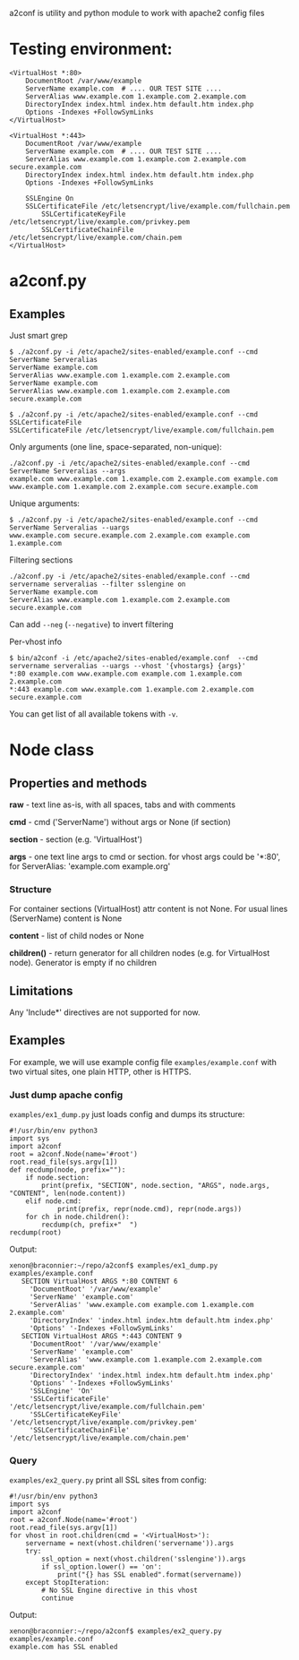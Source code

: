 a2conf is utility and python module to work with apache2 config files

# Testing environment:
~~~
<VirtualHost *:80>
	DocumentRoot /var/www/example
	ServerName example.com  # .... OUR TEST SITE ....
	ServerAlias www.example.com 1.example.com 2.example.com
	DirectoryIndex index.html index.htm default.htm index.php
	Options -Indexes +FollowSymLinks
</VirtualHost>

<VirtualHost *:443>
	DocumentRoot /var/www/example
	ServerName example.com  # .... OUR TEST SITE ....
	ServerAlias www.example.com 1.example.com 2.example.com secure.example.com
	DirectoryIndex index.html index.htm default.htm index.php
	Options -Indexes +FollowSymLinks

	SSLEngine On
	SSLCertificateFile /etc/letsencrypt/live/example.com/fullchain.pem
    	SSLCertificateKeyFile /etc/letsencrypt/live/example.com/privkey.pem
    	SSLCertificateChainFile /etc/letsencrypt/live/example.com/chain.pem
</VirtualHost>
~~~

# a2conf.py 
## Examples
Just smart grep
~~~
$ ./a2conf.py -i /etc/apache2/sites-enabled/example.conf --cmd ServerName Serveralias
ServerName example.com
ServerAlias www.example.com 1.example.com 2.example.com
ServerName example.com
ServerAlias www.example.com 1.example.com 2.example.com secure.example.com

$ ./a2conf.py -i /etc/apache2/sites-enabled/example.conf --cmd SSLCertificateFile
SSLCertificateFile /etc/letsencrypt/live/example.com/fullchain.pem
~~~

Only arguments (one line, space-separated, non-unique):
~~~
./a2conf.py -i /etc/apache2/sites-enabled/example.conf --cmd ServerName Serveralias --args
example.com www.example.com 1.example.com 2.example.com example.com www.example.com 1.example.com 2.example.com secure.example.com
~~~

Unique arguments:
~~~
$ ./a2conf.py -i /etc/apache2/sites-enabled/example.conf --cmd ServerName Serveralias --uargs
www.example.com secure.example.com 2.example.com example.com 1.example.com
~~~

Filtering sections
~~~
./a2conf.py -i /etc/apache2/sites-enabled/example.conf --cmd servername serveralias --filter sslengine on
ServerName example.com
ServerAlias www.example.com 1.example.com 2.example.com secure.example.com
~~~

Can add `--neg` (`--negative`) to invert filtering

Per-vhost info
~~~
$ bin/a2conf -i /etc/apache2/sites-enabled/example.conf  --cmd servername serveralias --uargs --vhost '{vhostargs} {args}'
*:80 example.com www.example.com example.com 1.example.com 2.example.com
*:443 example.com www.example.com 1.example.com 2.example.com secure.example.com
~~~

You can get list of all available tokens with `-v`.

# Node class

## Properties and methods

**raw** - text line as-is, with all spaces, tabs and with comments

**cmd** - cmd ('ServerName') without args or None (if section)

**section** - section (e.g. 'VirtualHost')

**args** - one text line args to cmd or section. for vhost args could be '*:80', for ServerAlias: 'example.com example.org'

### Structure
For container sections (VirtualHost) attr content is not None. For usual lines (ServerName) content is None

**content** - list of child nodes or None

**children()** - return generator for all children  nodes (e.g. for VirtualHost node). Generator is empty if no
children

## Limitations
Any 'Include*' directives are not supported for now.

## Examples
For example, we will use example config file `examples/example.conf` with two virtual sites, one plain HTTP,
other is HTTPS.


### Just dump apache config
`examples/ex1_dump.py` just loads config and dumps its structure:
~~~
#!/usr/bin/env python3
import sys
import a2conf
root = a2conf.Node(name='#root')
root.read_file(sys.argv[1])
def recdump(node, prefix=""):
    if node.section:
        print(prefix, "SECTION", node.section, "ARGS", node.args, "CONTENT", len(node.content))
    elif node.cmd:
            print(prefix, repr(node.cmd), repr(node.args))
    for ch in node.children():
        recdump(ch, prefix+"  ")
recdump(root)
~~~

Output:
~~~
xenon@braconnier:~/repo/a2conf$ examples/ex1_dump.py examples/example.conf
   SECTION VirtualHost ARGS *:80 CONTENT 6
     'DocumentRoot' '/var/www/example'
     'ServerName' 'example.com'
     'ServerAlias' 'www.example.com example.com 1.example.com 2.example.com'
     'DirectoryIndex' 'index.html index.htm default.htm index.php'
     'Options' '-Indexes +FollowSymLinks'
   SECTION VirtualHost ARGS *:443 CONTENT 9
     'DocumentRoot' '/var/www/example'
     'ServerName' 'example.com'
     'ServerAlias' 'www.example.com 1.example.com 2.example.com secure.example.com'
     'DirectoryIndex' 'index.html index.htm default.htm index.php'
     'Options' '-Indexes +FollowSymLinks'
     'SSLEngine' 'On'
     'SSLCertificateFile' '/etc/letsencrypt/live/example.com/fullchain.pem'
     'SSLCertificateKeyFile' '/etc/letsencrypt/live/example.com/privkey.pem'
     'SSLCertificateChainFile' '/etc/letsencrypt/live/example.com/chain.pem'
~~~

### Query
`examples/ex2_query.py` print all SSL sites from config:
~~~
#!/usr/bin/env python3
import sys
import a2conf
root = a2conf.Node(name='#root')
root.read_file(sys.argv[1])
for vhost in root.children(cmd = '<VirtualHost>'):
    servername = next(vhost.children('servername')).args
    try:
        ssl_option = next(vhost.children('sslengine')).args
        if ssl_option.lower() == 'on':
            print("{} has SSL enabled".format(servername))
    except StopIteration:
        # No SSL Engine directive in this vhost
        continue
~~~

Output:
~~~
xenon@braconnier:~/repo/a2conf$ examples/ex2_query.py examples/example.conf
example.com has SSL enabled
~~~